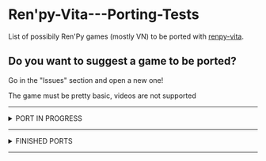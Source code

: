 # Ren'py-Vita---Porting-Tests
List of possibily Ren'Py games (mostly VN) to be ported with [renpy-vita](https://github.com/SonicMastr/renpy-vita).

## Do you want to suggest a game to be ported? 
Go in the "Issues" section and open a new one! 

The game must be pretty basic, videos are not supported

---


<details><summary>PORT IN PROGRESS</summary>
<p>

#### MOSTLY DONE:
      Sakura Succubus III
      Sakura Succubus IV
  
 #### FUTURE TESTS:
      Other "Winged Cloud" titles from the Sakuga franchise
      Sakura Sadist
</p>
</details>


---

<details><summary>FINISHED PORTS</summary>
<p>

#### WORKING GAMES:
      (Don't) Open Your Eyes
      Sakura Succubus
      Sakura Succubus 2
      DDLC mod - Magical Literary Heroine Natsuki Saves The Literature Club!
  
 #### NOT WORKING:
      Sakura Dungeon
      Toketsu
      Milk Outside a Bag of Milk Outside a Bag of Milk
      Analogue - A Hate Story
      Strike The Light
      Hate Plus
      Long Live the Queen
      Over The Hills And Far Away
</p>
</details>

---
